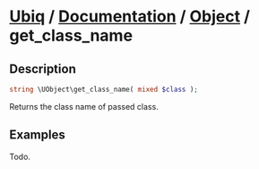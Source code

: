 [Ubiq](https://github.com/Pixel418/Ubiq#readme) / [Documentation](../index.md#readme) / [Object](../index.md#object) / get_class_name
======


Description
-------- 

```php
string \UObject\get_class_name( mixed $class );
```

Returns the class name of passed class.



Examples
--------

Todo.
